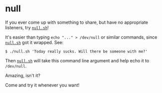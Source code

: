 # null

If you ever come up with something to share, but have no appropriate listeners, try [`null.sh`](./null.sh)!

It's easier than typing `echo "..." > /dev/null` or similar commands, since [`null.sh`](./null.sh) got it wrapped. See:

```console
$ ./null.sh 'Today really sucks. Will there be someone with me?'
```

Then [`null.sh`](./null.sh) will take this command line argument and help echo it to `/dev/null`.

Amazing, isn't it? 

Come and try it whenever you want!

